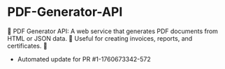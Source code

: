 # PDF-Generator-API
📄 PDF Generator API: A web service that generates PDF documents from HTML or JSON data. 🧾 Useful for creating invoices, reports, and certificates. 💾


- Automated update for PR #1-1760673342-572